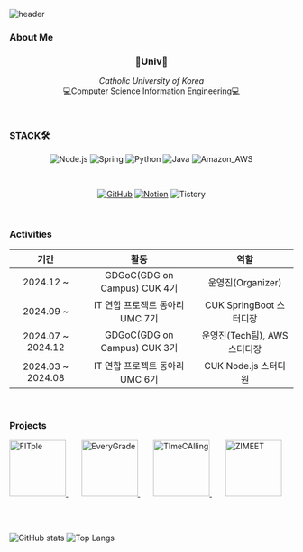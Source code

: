![header](https://capsule-render.vercel.app/api?type=slice&color=gradient&customColorList=3&height=150&text=SEOYEONEE✨&rotate=9&fontSize=40&fontAlign=80&fontAlignY=30)

### About Me

<h3 align="center">🏫Univ🏫</h3>
<p align="center">
  <i>Catholic University of Korea</i>
  <br/>
  💻Computer Science Information Engineering💻
</p>

<br/>

### STACK🛠️

<div align=center>

![Node.js](https://img.shields.io/badge/Node.js-43853D?style=for-the-badge&logo=node.js&logoColor=white)
![Spring](https://img.shields.io/badge/Spring-6DB33F?style=for-the-badge&logo=spring&logoColor=white)
![Python](https://img.shields.io/badge/Python-3776AB?style=for-the-badge&logo=python&logoColor=white)
![Java](https://img.shields.io/badge/Java-ED8B00?style=for-the-badge&logo=openjdk&logoColor=white)
![Amazon_AWS](https://img.shields.io/badge/Amazon_AWS-232F3E?style=for-the-badge&logo=amazon-aws&logoColor=white)

<br/>

[![GitHub](https://img.shields.io/badge/GitHub-100000?style=for-the-badge&logo=github&logoColor=white)](https://github.com/seoyeoneel02)
[![Notion](https://img.shields.io/badge/Notion-F3F3F3?style=for-the-badge&logo=notion&logoColor=black)](https://seoyeoneel02.notion.site/Liv-15e831dfd7774b29971c20756e1dd75a?pvs=4)
![Tistory](https://img.shields.io/badge/Tistory-FF5A4A?style=for-the-badge&logo=tistory&logoColor=white)

</div>

<br/>

### Activities

<div align=center>

|기간|활동|역할|
|:-:|:-:|:-:|
|2024.12 ~ |GDGoC(GDG on Campus) CUK 4기|운영진(Organizer)|
|2024.09 ~ |IT 연합 프로젝트 동아리 UMC 7기|CUK SpringBoot 스터디장|
|2024.07 ~ 2024.12|GDGoC(GDG on Campus) CUK 3기|운영진(Tech팀), AWS 스터디장|
|2024.03 ~ 2024.08|IT 연합 프로젝트 동아리 UMC 6기|CUK Node.js 스터디원|

</div>

<br/>

### Projects

<a href="https://github.com/UMC-FITple/Backend">
    <img src="https://github.com/user-attachments/assets/58079ebd-7428-4fb0-9211-75c568600e48" alt="FITple" width="100" height="100">
</a>&nbsp;&nbsp;&nbsp;&nbsp;&nbsp;
<a href="https://github.com/catholichak2024/cathak_Backend">
    <img src="https://github.com/user-attachments/assets/827a256a-97f5-4c1c-805d-655a4804d97a" alt="EveryGrade" width="100" height="100">
</a>&nbsp;&nbsp;&nbsp;&nbsp;&nbsp;
<a href="https://github.com/TImeCAlling/TImeCAlling_BE">
    <img src="https://github.com/user-attachments/assets/bd91b7bd-d57e-4e79-8c2f-b3b2609bb225" alt="TImeCAlling" width="100" height="100">
</a>&nbsp;&nbsp;&nbsp;&nbsp;&nbsp;
<a href="https://github.com/GDG-ZIMEET/ZIMEET-backend">
    <img src="https://github.com/user-attachments/assets/9c9a7da8-1c3d-475c-aff9-647249162719" alt="ZIMEET" width="100" height="100">
</a>

<br><br>

![GitHub stats](https://github-readme-stats.vercel.app/api?username=seoyeoneel02)
![Top Langs](https://github-readme-stats.vercel.app/api/top-langs/?username=seoyeoneel02)
